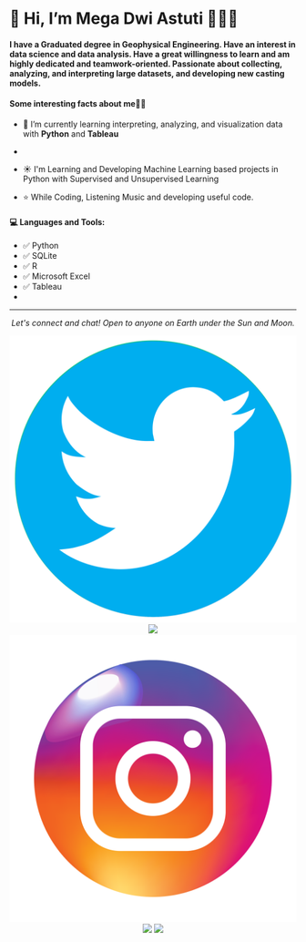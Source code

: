 # 👋 Hi, I’m Mega Dwi Astuti 🙂👩‍💼

#### I have a Graduated degree in Geophysical Engineering. Have an interest in data science and data analysis. Have a great willingness to learn and am highly dedicated and teamwork-oriented. Passionate about collecting, analyzing, and interpreting large datasets, and developing new casting models. 



#### Some interesting facts about me👩‍💼

- 🌱 I’m currently learning interpreting, analyzing, and visualization data with **Python** and **Tableau**
  
- 
  
- ☀️ I'm Learning and Developing Machine Learning based projects in Python with Supervised and Unsupervised Learning
  
- ⭐️ While Coding, Listening Music and developing useful code. 

  
  
#### 💻 Languages and Tools:
- ✅ Python
- ✅ SQLite
- ✅ R
- ✅ Microsoft Excel
- ✅ Tableau
- 

<hr>
<p align="center">
  <i>Let's connect and chat! Open to anyone on Earth under the Sun and Moon.</i>
<p align="center">
    <a href="https://twitter.com/dwi_megadwi10" alt="Twitter"><img src="https://github.com/Megadwiastuti/Megadwiastuti/blob/main/logo-twitter-png-47449.png"></a>
    <a href="https://www.linkedin.com/in/megadwia/" alt="Linkedin"><img src="https://github.com/imdhruv99/imdhruv99/blob/master/readme/linkedin.png"></a>
    <a href="https://www.instagram.com/mdamegadwi/" alt="Instagram"><img src="https://github.com/Megadwiastuti/Megadwiastuti/blob/main/Glossy-Instagram-icon-PNG.png"></a>
    <a href="https://github.com/Megadwiastuti" alt="GitHub"><img src="https://github.com/imdhruv99/imdhruv99/blob/master/readme/github.png"></a>
    <a href="https://public.tableau.com/app/profile/mega.dwi.astuti" alt="GitHub"><img src="https://github.com/imdhruv99/imdhruv99/blob/master/readme/github.png"></a>

</p>
  
</p>

<!---
Megadwiastuti/Megadwiastuti is a ✨ special ✨ repository because its `README.md` (this file) appears on your GitHub profile.
You can click the Preview link to take a look at your changes.
--->
